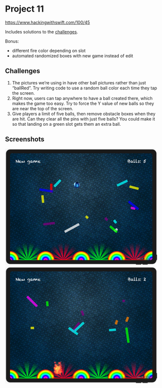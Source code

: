 # Project 11

https://www.hackingwithswift.com/100/45

Includes solutions to the [challenges](https://www.hackingwithswift.com/read/11/8/wrap-up).

Bonus:
- different fire color depending on slot
- automated randomized boxes with new game instead of edit

## Challenges

1. The pictures we’re using in have other ball pictures rather than just “ballRed”. Try writing code to use a random ball color each time they tap the screen.
2. Right now, users can tap anywhere to have a ball created there, which makes the game too easy. Try to force the Y value of new balls so they are near the top of the screen.
3. Give players a limit of five balls, then remove obstacle boxes when they are hit. Can they clear all the pins with just five balls? You could make it so that landing on a green slot gets them an extra ball.

## Screenshots

![screenshot1](screenshots/screen01.png)
![screenshot1](screenshots/screen02.png)
